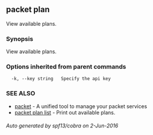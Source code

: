 ## packet plan

View available plans.

### Synopsis


View available plans.

### Options inherited from parent commands

```
  -k, --key string   Specify the api key
```

### SEE ALSO
* [packet](packet.md)	 - A unified tool to manage your packet services
* [packet plan list](packet_plan_list.md)	 - Print out available plans.

###### Auto generated by spf13/cobra on 2-Jun-2016
